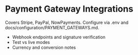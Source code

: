 # Payment Gateway Integrations

Covers Stripe, PayPal, NowPayments. Configure via .env and docs/configuration/PAYMENT_GATEWAYS.md.

- Webhook endpoints and signature verification
- Test vs live modes
- Currency and conversion notes
